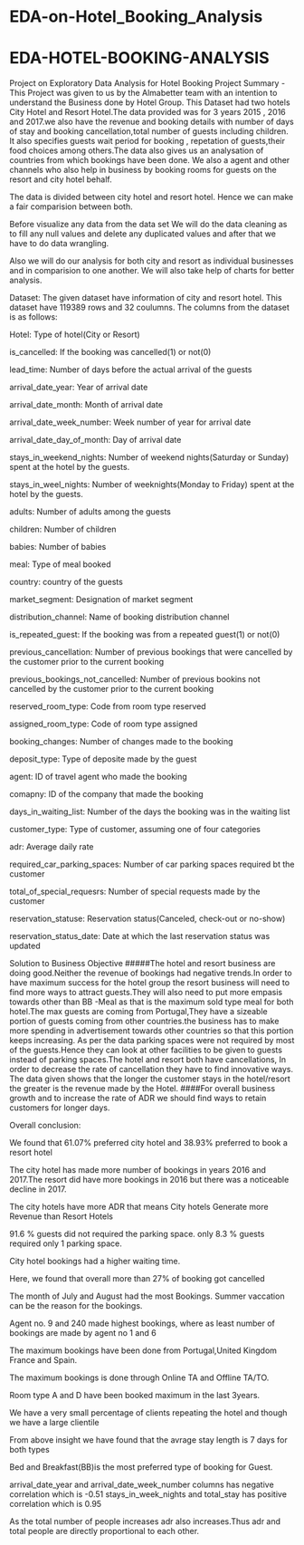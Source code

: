 # EDA-on-Hotel_Booking_Analysis
# EDA-HOTEL-BOOKING-ANALYSIS
Project on Exploratory Data Analysis for Hotel Booking
Project Summary -
This Project was given to us by the Almabetter team with an intention to understand the Business done by Hotel Group. This Dataset had two hotels City Hotel and Resort Hotel.The data provided was for 3 years 2015 , 2016 and 2017.we also have the revenue and booking details with number of days of stay and booking cancellation,total number of guests including children. It also specifies guests wait period for booking , repetation of guests,their food choices among others.The data also gives us an analysation of countries from which bookings have been done. We also a agent and other channels who also help in business by booking rooms for guests on the resort and city hotel behalf.

The data is divided between city hotel and resort hotel. Hence we can make a fair comparision between both.

Before visualize any data from the data set We will do the data cleaning as to fill any null values and delete any duplicated values and after that we have to do data wrangling.

Also we will do our analysis for both city and resort as individual businesses and in comparision to one another. We will also take help of charts for better analysis.

Dataset:
The given dataset have information of city and resort hotel. This dataset have 119389 rows and 32 coulumns. The columns from the dataset is as follows:

Hotel: Type of hotel(City or Resort)

is_cancelled: If the booking was cancelled(1) or not(0)

lead_time: Number of days before the actual arrival of the guests

arrival_date_year: Year of arrival date

arrival_date_month: Month of arrival date

arrival_date_week_number: Week number of year for arrival date

arrival_date_day_of_month: Day of arrival date

stays_in_weekend_nights: Number of weekend nights(Saturday or Sunday) spent at the hotel by the guests.

stays_in_weel_nights: Number of weeknights(Monday to Friday) spent at the hotel by the guests.

adults: Number of adults among the guests

children: Number of children

babies: Number of babies

meal: Type of meal booked

country: country of the guests

market_segment: Designation of market segment

distribution_channel: Name of booking distribution channel

is_repeated_guest: If the booking was from a repeated guest(1) or not(0)

previous_cancellation: Number of previous bookings that were cancelled by the customer prior to the current booking

previous_bookings_not_cancelled: Number of previous bookins not cancelled by the customer prior to the current booking

reserved_room_type: Code from room type reserved

assigned_room_type: Code of room type assigned

booking_changes: Number of changes made to the booking

deposit_type: Type of deposite made by the guest

agent: ID of travel agent who made the booking

comapny: ID of the company that made the booking

days_in_waiting_list: Number of the days the booking was in the waiting list

customer_type: Type of customer, assuming one of four categories

adr: Average daily rate

required_car_parking_spaces: Number of car parking spaces required bt the customer

total_of_special_requesrs: Number of special requests made by the customer

reservation_statuse: Reservation status(Canceled, check-out or no-show)

reservation_status_date: Date at which the last reservation status was updated

Solution to Business Objective
#####The hotel and resort business are doing good.Neither the revenue of bookings had negative trends.In order to have maximum success for the hotel group the resort business will need to find more ways to attract guests.They will also need to put more empasis towards other than BB -Meal as that is the maximum sold type meal for both hotel.The max guests are coming from Portugal,They have a sizeable portion of guests coming from other countries.the business has to make more spending in advertisement towards other countries so that this portion keeps increasing. As per the data parking spaces were not required by most of the guests.Hence they can look at other facilities to be given to guests instead of parking spaces.The hotel and resort both have cancellations, In order to decrease the rate of cancellation they have to find innovative ways. The data given shows that the longer the customer stays in the hotel/resort the greater is the revenue made by the Hotel. ####For overall business growth and to increase the rate of ADR we should find ways to retain customers for longer days.

Overall conclusion:

We found that 61.07% preferred city hotel and 38.93% preferred to book a resort hotel

The city hotel has made more number of bookings in years 2016 and 2017.The resort did have more bookings in 2016 but there was a noticeable decline in 2017.

The city hotels have more ADR that means City hotels Generate more Revenue than Resort Hotels

91.6 % guests did not required the parking space. only 8.3 % guests required only 1 parking space.

City hotel bookings had a higher waiting time.

Here, we found that overall more than 27% of booking got cancelled

The month of July and August had the most Bookings. Summer vaccation can be the reason for the bookings.

Agent no. 9 and 240 made highest bookings, where as least number of bookings are made by agent no 1 and 6

The maximum bookings have been done from Portugal,United Kingdom France and Spain.

The maximum bookings is done through Online TA and Offline TA/TO.

Room type A and D have been booked maximum in the last 3years.

We have a very small percentage of clients repeating the hotel and though we have a large clientile

From above insight we have found that the avrage stay length is 7 days for both types

Bed and Breakfast(BB)is the most preferred type of booking for Guest.

arrival_date_year and arrival_date_week_number columns has negative correlation which is -0.51 stays_in_week_nights and total_stay has positive correlation which is 0.95

As the total number of people increases adr also increases.Thus adr and total people are directly proportional to each other.

